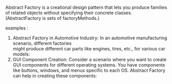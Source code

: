 Abstract Factory is a creational design pattern that lets you produce 
families of related objects without specifying their concrete classes.
(AbstractFactory is sets of factoryMethods.)

examples :
1. Abstract Factory in Automotive Industry:
   In an automotive manufacturing scenario, different factories  
   might produce different car parts like engines, tires, etc., for various car models:
2.  GUI Component Creation:
    Consider a scenario where you want to create GUI components for different operating 
    systems. You have components like buttons, windows, and menus specific to each OS. 
    Abstract Factory can help in creating these components: